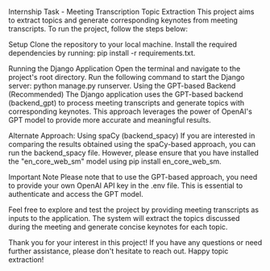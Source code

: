 
Internship Task - Meeting Transcription Topic Extraction
This project aims to extract topics and generate corresponding keynotes from meeting transcripts. To run the project, follow the steps below:

Setup
Clone the repository to your local machine.
Install the required dependencies by running: pip install -r requirements.txt.

Running the Django Application
Open the terminal and navigate to the project's root directory.
Run the following command to start the Django server: python manage.py runserver.
Using the GPT-based Backend (Recommended)
The Django application uses the GPT-based backend (backend_gpt) to process meeting transcripts and generate topics with corresponding keynotes. This approach leverages the power of OpenAI's GPT model to provide more accurate and meaningful results.

Alternate Approach: Using spaCy (backend_spacy)
If you are interested in comparing the results obtained using the spaCy-based approach, you can run the backend_spacy file. However, please ensure that you have installed the "en_core_web_sm" model using pip install en_core_web_sm.

Important Note
Please note that to use the GPT-based approach, you need to provide your own OpenAI API key in the .env file. This is essential to authenticate and access the GPT model.

Feel free to explore and test the project by providing meeting transcripts as inputs to the application. The system will extract the topics discussed during the meeting and generate concise keynotes for each topic.

Thank you for your interest in this project! If you have any questions or need further assistance, please don't hesitate to reach out. Happy topic extraction!
